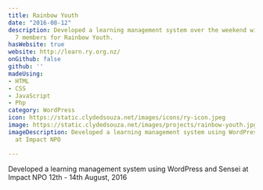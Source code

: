 ```yaml
---
title: Rainbow Youth
date: "2016-08-12"
description: Developed a learning management system over the weekend with a team of
  7 members for Rainbow Youth.
hasWebsite: true
website: http://learn.ry.org.nz/
onGithub: false
github: ''
madeUsing:
- HTML
- CSS
- JavaScript
- Php
category: WordPress
icon: https://static.clydedsouza.net/images/icons/ry-icon.jpeg
image: https://static.clydedsouza.net/images/projects/rainbow-youth.jpg
imageDescription: Developed a learning management system using WordPress and Sensei
  at Impact NPO

---
```


Developed a learning management system using WordPress and Sensei at Impact NPO 12th - 14th August, 2016